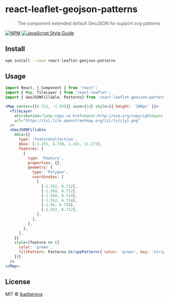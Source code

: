 # react-leaflet-geojson-patterns

> The component extended default GeoJSON for support svg patterns

[![NPM](https://img.shields.io/npm/v/react-leaflet-geojson-patterns.svg)](https://www.npmjs.com/package/react-leaflet-geojson-patterns) [![JavaScript Style Guide](https://img.shields.io/badge/code_style-standard-brightgreen.svg)](https://standardjs.com)

## Install

```bash
npm install --save react-leaflet-geojson-patterns
```

## Usage

```jsx
import React, { Component } from 'react';
import { Map, TileLayer } from 'react-leaflet';
import { GeoJSONFillable, Patterns} from 'react-leaflet-geojson-patterns';

<Map center={[6.722, -1.555]} zoom={14} style={{ height: '300px' }}>
  <TileLayer
    attribution="&amp;copy <a href=&quot;http://osm.org/copyright&quot;>OpenStreetMap</a> contributors"
    url="https://{s}.tile.openstreetmap.org/{z}/{x}/{y}.png"
  />
  <GeoJSONFillable
    data={{
      type: 'FeatureCollection',
      bbox: [-3.255, 4.738, 1.191, 11.173],
      features: [
        {
          type: 'Feature',
          properties: {},
          geometry: {
            type: 'Polygon',
            coordinates: [
              [
                [-1.552, 6.712],
                [-1.569, 6.722],
                [-1.569, 6.724],
                [-1.552, 6.734],
                [-1.54, 6.728],
                [-1.552, 6.712],
              ],
            ],
          },
        },
      ],
    }}
    style={feature => ({
      color: 'green',
      fillPattern: Patterns.StripePattern({ color: 'green', key: 'stripe' }),
    })}
  />
</Map>;
```

## License

MIT © [lkazberova](https://github.com/lkazberova)
